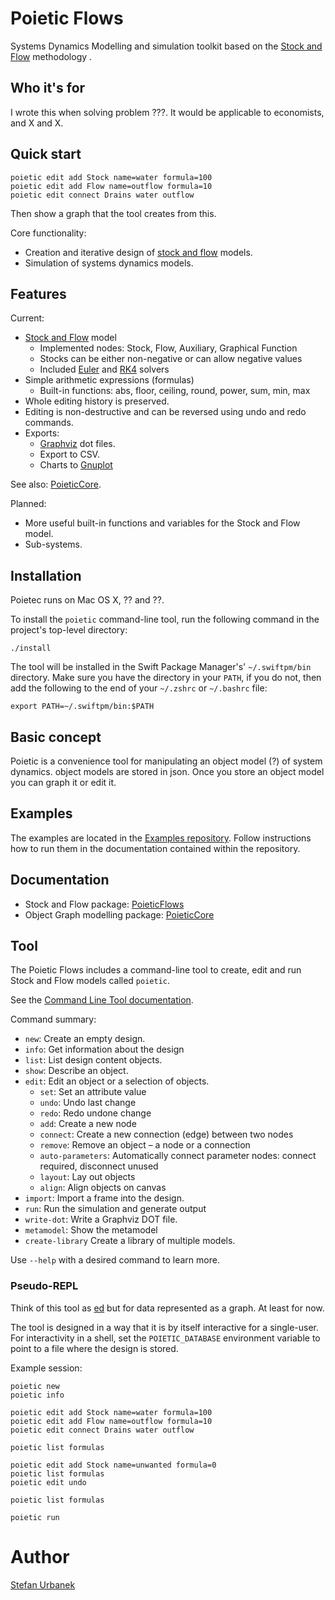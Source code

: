 # Poietic Flows

Systems Dynamics Modelling and simulation toolkit based on the
[Stock and Flow](https://en.wikipedia.org/wiki/Stock_and_flow) methodology .

## Who it's for

I wrote this when solving problem ???.  It would be applicable to economists, and X and X.

## Quick start

```
poietic edit add Stock name=water formula=100
poietic edit add Flow name=outflow formula=10
poietic edit connect Drains water outflow
```
Then show a graph that the tool creates from this.


Core functionality:

- Creation and iterative design of [stock and flow](https://en.wikipedia.org/wiki/Stock_and_flow) models.
- Simulation of systems dynamics models.

## Features

Current:

- [Stock and Flow](https://en.wikipedia.org/wiki/Stock_and_flow) model
    - Implemented nodes: Stock, Flow, Auxiliary, Graphical Function
    - Stocks can be either non-negative or can allow negative values
    - Included [Euler](https://en.wikipedia.org/wiki/Euler_method) and [RK4](https://en.wikipedia.org/wiki/Runge–Kutta_methods) solvers
- Simple arithmetic expressions (formulas)
    - Built-in functions: abs, floor, ceiling, round, power, sum, min, max
- Whole editing history is preserved.
- Editing is non-destructive and can be reversed using undo and
  redo commands.
- Exports:
    - [Graphviz](https://graphviz.org) dot files.
    - Export to CSV.
    - Charts to [Gnuplot](http://gnuplot.info)

See also: [PoieticCore](https://github.com/OpenPoiesis/PoieticCore).


Planned:

- More useful built-in functions and variables for the Stock and Flow model.
- Sub-systems.

## Installation

Poietec runs on Mac OS X, ?? and ??.  

To install the `poietic` command-line tool, run the following command in the
project's top-level directory:

```
./install
```

The tool will be installed in the Swift Package Manager's' `~/.swiftpm/bin`
directory. Make sure you have the directory in your `PATH`, if you do not, then
add the following to the end of your `~/.zshrc` or `~/.bashrc` file:

```
export PATH=~/.swiftpm/bin:$PATH
```

## Basic concept

Poietic is a convenience tool for manipulating an object model (?) of system dynamics.  object models are stored in json.  Once you store an object model you can graph it or edit it.


## Examples

The examples are located in the [Examples repository](https://github.com/OpenPoiesis/PoieticExamples).
Follow instructions how to run them in the documentation contained within the
repository.


## Documentation

- Stock and Flow package: [PoieticFlows](https://openpoiesis.github.io/PoieticFlows/documentation/poieticflows/)
- Object Graph modelling package: [PoieticCore](https://openpoiesis.github.io/PoieticCore/documentation/poieticcore/)

## Tool

The Poietic Flows includes a command-line tool to create, edit and run
Stock and Flow models called `poietic`.

See the [Command Line Tool documentation](Docs/Tool.md).

Command summary:

- `new`: Create an empty design.
- `info`: Get information about the design
- `list`: List design content objects.
- `show`: Describe an object.
- `edit`: Edit an object or a selection of objects.
    - `set`: Set an attribute value
    - `undo`: Undo last change
    - `redo`: Redo undone change
    - `add`: Create a new node
    - `connect`: Create a new connection (edge) between two nodes
    - `remove`: Remove an object – a node or a connection
    - `auto-parameters`: Automatically connect parameter nodes: connect required, disconnect unused
    - `layout`: Lay out objects
    - `align`: Align objects on canvas
- `import`: Import a frame into the design.
- `run`: Run the simulation and generate output
- `write-dot`: Write a Graphviz DOT file.
- `metamodel`: Show the metamodel
- `create-library` Create a library of multiple models.

Use `--help` with a desired command to learn more.

### Pseudo-REPL

Think of this tool as [ed](https://en.wikipedia.org/wiki/Ed_(text_editor)) but
for data represented as a graph. At least for now.

The tool is designed in a way that it is by itself interactive for a single-user. 
For interactivity in a shell, set the `POIETIC_DATABASE` environment variable to
point to a file where the design is stored.

Example session:

```
poietic new
poietic info

poietic edit add Stock name=water formula=100
poietic edit add Flow name=outflow formula=10
poietic edit connect Drains water outflow

poietic list formulas

poietic edit add Stock name=unwanted formula=0
poietic list formulas
poietic edit undo

poietic list formulas

poietic run
```


# Author

[Stefan Urbanek](mailto:stefan.urbanek@gmail.com)

